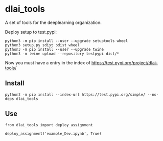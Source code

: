 # dlai_tools

A set of tools for the deeplearning organization. 

Deploy setup to test.pypi:

```
python3 -m pip install --user --upgrade setuptools wheel
python3 setup.py sdist bdist_wheel
python3 -m pip install --user --upgrade twine
python3 -m twine upload --repository testpypi dist/*
```

Now you must have a entry in the index of https://test.pypi.org/project/dlai-tools/

## Install

```
python3 -m pip install --index-url https://test.pypi.org/simple/ --no-deps dlai_tools
```

## Use

```
from dlai_tools import deploy_assignment

deploy_assignment('example_Dev.ipynb', True)
```